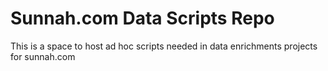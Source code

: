 # Sunnah.com Data Scripts Repo

This is a space to host ad hoc scripts needed in data enrichments projects for sunnah.com

